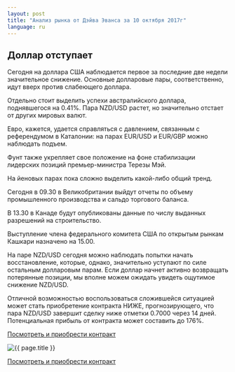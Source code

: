 ```yaml
---
layout: post
title: "Анализ рынка от Дэйва Эванса за 10 октября 2017г"
language: ru
---
```

## Доллар отступает

Сегодня на доллара США наблюдается первое за последние две недели значительное снижение. Основные долларовые пары, соответственно, идут вверх против слабеющего доллара. 

Отдельно стоит выделить успехи австралийского доллара, поднявшегося на 0.41%. Пара NZD/USD растет, но значительно отстает от других мировых валют.

Евро, кажется, удается справляться с давлением, связанным с референдумом в Каталонии: на парах EUR/USD и EUR/GBP можно наблюдать подъем.

Фунт также укрепляет свое положение на фоне стабилизации лидерских позиций премьер-министра Терезы Мэй.

На йеновых парах пока сложно выделить какой-либо общий тренд.
 
 
Сегодня в 09.30 в Великобритании выйдут отчеты по объему промышленного производства и сальдо торгового баланса.

В 13.30 в Канаде будут опубликованы данные по числу выданных разрешений на строительство.

Выступление члена федерального комитета США по открытым рынкам Кашкари назначено на 15.00.
 
 
На паре NZD/USD сегодня можно наблюдать попытки начать восстановление, которые, однако, значительно уступают по силе остальным долларовым парам. Если доллар начнет активно возвращать потерянные позиции, мы вполне можем ожидать увидеть ощутимое снижение NZD/USD.

Отличной возможностью воспользоваться сложившейся ситуацией может стать приобретение контракта НИЖЕ, прогнозирующего, что пара NZD/USD завершит сделку ниже отметки 0.7000 через 14 дней. Потенциальная прибыль от контракта может составить до 176%.


<a href="http://record.binary.com/_bivVDfg8lHux76XffYA0JmNd7ZgqdRLk/1/market=forex&underlying=frxNZDUSD&formname=higherlower&duration_amount=14&duration_units=d&amount=10&amount_type=payout&expiry_type=duration&barrier=0.7&s=1&t=DBL-WCkzHl9RbMax-P1k7Z0co5lt24DG" target="_blank">Посмотреть и приобрести контракт</a>

<img src="{{ site.url }}/images/oct/ru-10-oct-17.png" alt="{{ page.title }}"  title="{{ page.title }}">

<a href="%LINK%%?https://www.binary.com/d/trade.cgi?market=forex&underlying=frxNZDUSD&formname=higherlower&duration_amount=14&duration_units=d&amount=10&amount_type=payout&expiry_type=duration&barrier=0.7&s=1&t=DBL-WCkzHl9RbMax-P1k7Z0co5lt24DG" target="_blank">Посмотреть и приобрести контракт</a>